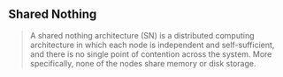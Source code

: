 ## Shared Nothing

> A shared nothing architecture (SN) is a distributed computing architecture in which each node is independent and self-sufficient, and there is no single point of contention across the system. More specifically, none of the nodes share memory or disk storage.
